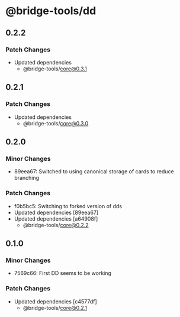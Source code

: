 # @bridge-tools/dd

## 0.2.2

### Patch Changes

- Updated dependencies
  - @bridge-tools/core@0.3.1

## 0.2.1

### Patch Changes

- Updated dependencies
  - @bridge-tools/core@0.3.0

## 0.2.0

### Minor Changes

- 89eea67: Switched to using canonical storage of cards to reduce branching

### Patch Changes

- f0b5bc5: Switching to forked version of dds
- Updated dependencies [89eea67]
- Updated dependencies [a64908f]
  - @bridge-tools/core@0.2.2

## 0.1.0

### Minor Changes

- 7569c66: First DD seems to be working

### Patch Changes

- Updated dependencies [c4577df]
  - @bridge-tools/core@0.2.1
